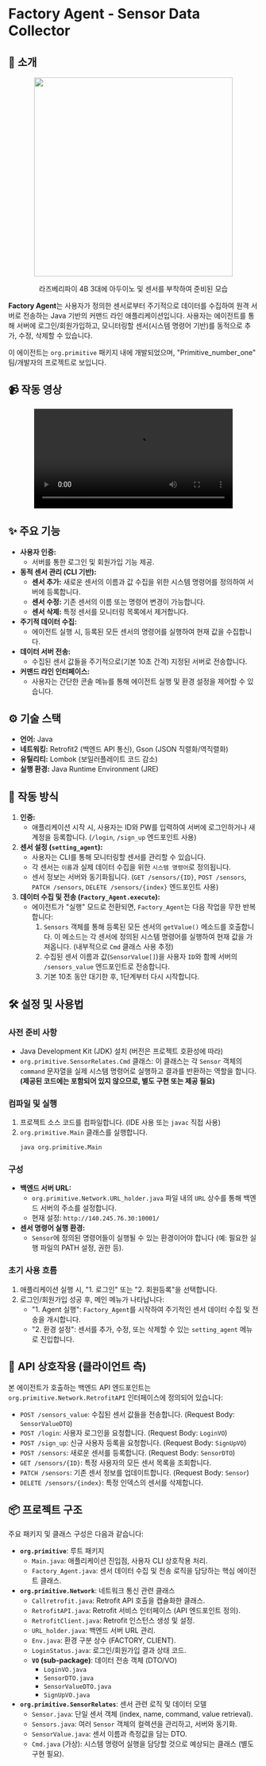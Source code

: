 # Factory Agent - Sensor Data Collector

## 🌟 소개
   <div align="center"><image src="https://github.com/user-attachments/assets/f70c7a87-591a-4013-975e-9d93cde735d2" width="400">
      <p>라즈베리파이 4B 3대에 아두이노 및 센서를 부착하여 준비된 모습</p>
   </div> 
      
**Factory Agent**는 사용자가 정의한 센서로부터 주기적으로 데이터를 수집하여 원격 서버로 전송하는 Java 기반의 커맨드 라인 애플리케이션입니다. 사용자는 에이전트를 통해 서버에 로그인/회원가입하고, 모니터링할 센서(시스템 명령어 기반)를 동적으로 추가, 수정, 삭제할 수 있습니다.

이 에이전트는 `org.primitive` 패키지 내에 개발되었으며, "Primitive_number_one" 팀/개발자의 프로젝트로 보입니다.

## 📹 작동 영상
   <div align="center"><video src="https://github.com/user-attachments/assets/82b56b3e-d480-4c2d-8042-4badf07f2599" width="400">
      <p>로그인 후, 종이컵에 물을 따르자, 실시간으로 서버에 센서값이 전달되고, 어플리케이션은 서버에 저장된 최신값을 조회하여 보여준다.</p>
   </div> 



## ✨ 주요 기능

* **사용자 인증:**
    * 서버를 통한 로그인 및 회원가입 기능 제공.
* **동적 센서 관리 (CLI 기반):**
    * **센서 추가:** 새로운 센서의 이름과 값 수집을 위한 시스템 명령어를 정의하여 서버에 등록합니다.
    * **센서 수정:** 기존 센서의 이름 또는 명령어 변경이 가능합니다.
    * **센서 삭제:** 특정 센서를 모니터링 목록에서 제거합니다.
* **주기적 데이터 수집:**
    * 에이전트 실행 시, 등록된 모든 센서의 명령어를 실행하여 현재 값을 수집합니다.
* **데이터 서버 전송:**
    * 수집된 센서 값들을 주기적으로(기본 10초 간격) 지정된 서버로 전송합니다.
* **커맨드 라인 인터페이스:**
    * 사용자는 간단한 콘솔 메뉴를 통해 에이전트 실행 및 환경 설정을 제어할 수 있습니다.

## ⚙️ 기술 스택

* **언어:** Java
* **네트워킹:** Retrofit2 (백엔드 API 통신), Gson (JSON 직렬화/역직렬화)
* **유틸리티:** Lombok (보일러플레이트 코드 감소)
* **실행 환경:** Java Runtime Environment (JRE)

## 🚀 작동 방식

1.  **인증:**
    * 애플리케이션 시작 시, 사용자는 ID와 PW를 입력하여 서버에 로그인하거나 새 계정을 등록합니다. (`/login`, `/sign_up` 엔드포인트 사용)
2.  **센서 설정 (`setting_agent`):**
    * 사용자는 CLI를 통해 모니터링할 센서를 관리할 수 있습니다.
    * 각 센서는 `이름`과 실제 데이터 수집을 위한 `시스템 명령어`로 정의됩니다.
    * 센서 정보는 서버와 동기화됩니다. (`GET /sensors/{ID}`, `POST /sensors`, `PATCH /sensors`, `DELETE /sensors/{index}` 엔드포인트 사용)
3.  **데이터 수집 및 전송 (`Factory_Agent.execute`):**
    * 에이전트가 "실행" 모드로 전환되면, `Factory_Agent`는 다음 작업을 무한 반복합니다:
        1.  `Sensors` 객체를 통해 등록된 모든 센서의 `getValue()` 메소드를 호출합니다. 이 메소드는 각 센서에 정의된 시스템 명령어를 실행하여 현재 값을 가져옵니다. (내부적으로 `Cmd` 클래스 사용 추정)
        2.  수집된 센서 이름과 값(`SensorValue[]`)을 사용자 `ID`와 함께 서버의 `/sensors_value` 엔드포인트로 전송합니다.
        3.  기본 10초 동안 대기한 후, 1단계부터 다시 시작합니다.

## 🛠️ 설정 및 사용법

### 사전 준비 사항

* Java Development Kit (JDK) 설치 (버전은 프로젝트 호환성에 따라)
* `org.primitive.SensorRelates.Cmd` 클래스: 이 클래스는 각 `Sensor` 객체의 `command` 문자열을 실제 시스템 명령어로 실행하고 결과를 반환하는 역할을 합니다. **(제공된 코드에는 포함되어 있지 않으므로, 별도 구현 또는 제공 필요)**

### 컴파일 및 실행

1.  프로젝트 소스 코드를 컴파일합니다. (IDE 사용 또는 `javac` 직접 사용)
2.  `org.primitive.Main` 클래스를 실행합니다.
    ```bash
    java org.primitive.Main
    ```

### 구성

* **백엔드 서버 URL:**
    * `org.primitive.Network.URL_holder.java` 파일 내의 `URL` 상수를 통해 백엔드 서버의 주소를 설정합니다.
    * 현재 설정: `http://140.245.76.30:10001/`
* **센서 명령어 실행 환경:**
    * `Sensor`에 정의된 명령어들이 실행될 수 있는 환경이어야 합니다 (예: 필요한 실행 파일의 PATH 설정, 권한 등).

### 초기 사용 흐름

1.  애플리케이션 실행 시, "1. 로그인" 또는 "2. 회원등록"을 선택합니다.
2.  로그인/회원가입 성공 후, 메인 메뉴가 나타납니다:
    * "1. Agent 실행": `Factory_Agent`를 시작하여 주기적인 센서 데이터 수집 및 전송을 개시합니다.
    * "2. 환경 설정": 센서를 추가, 수정, 또는 삭제할 수 있는 `setting_agent` 메뉴로 진입합니다.

## 📡 API 상호작용 (클라이언트 측)

본 에이전트가 호출하는 백엔드 API 엔드포인트는 `org.primitive.Network.RetrofitAPI` 인터페이스에 정의되어 있습니다:

* `POST /sensors_value`: 수집된 센서 값들을 전송합니다. (Request Body: `SensorValueDTO`)
* `POST /login`: 사용자 로그인을 요청합니다. (Request Body: `LoginVO`)
* `POST /sign_up`: 신규 사용자 등록을 요청합니다. (Request Body: `SignUpVO`)
* `POST /sensors`: 새로운 센서를 등록합니다. (Request Body: `SensorDTO`)
* `GET /sensors/{ID}`: 특정 사용자의 모든 센서 목록을 조회합니다.
* `PATCH /sensors`: 기존 센서 정보를 업데이트합니다. (Request Body: `Sensor`)
* `DELETE /sensors/{index}`: 특정 인덱스의 센서를 삭제합니다.

## 📦 프로젝트 구조

주요 패키지 및 클래스 구성은 다음과 같습니다:

* **`org.primitive`**: 루트 패키지
    * `Main.java`: 애플리케이션 진입점, 사용자 CLI 상호작용 처리.
    * `Factory_Agent.java`: 센서 데이터 수집 및 전송 로직을 담당하는 핵심 에이전트 클래스.
* **`org.primitive.Network`**: 네트워크 통신 관련 클래스
    * `Callretrofit.java`: Retrofit API 호출을 캡슐화한 클래스.
    * `RetrofitAPI.java`: Retrofit 서비스 인터페이스 (API 엔드포인트 정의).
    * `RetrofitClient.java`: Retrofit 인스턴스 생성 및 설정.
    * `URL_holder.java`: 백엔드 서버 URL 관리.
    * `Env.java`: 환경 구분 상수 (FACTORY, CLIENT).
    * `LoginStatus.java`: 로그인/회원가입 결과 상태 코드.
    * **`VO` (sub-package)**: 데이터 전송 객체 (DTO/VO)
        * `LoginVO.java`
        * `SensorDTO.java`
        * `SensorValueDTO.java`
        * `SignUpVO.java`
* **`org.primitive.SensorRelates`**: 센서 관련 로직 및 데이터 모델
    * `Sensor.java`: 단일 센서 객체 (index, name, command, value retrieval).
    * `Sensors.java`: 여러 `Sensor` 객체의 컬렉션을 관리하고, 서버와 동기화.
    * `SensorValue.java`: 센서 이름과 측정값을 담는 DTO.
    * `Cmd.java` (가상): 시스템 명령어 실행을 담당할 것으로 예상되는 클래스 (별도 구현 필요).

